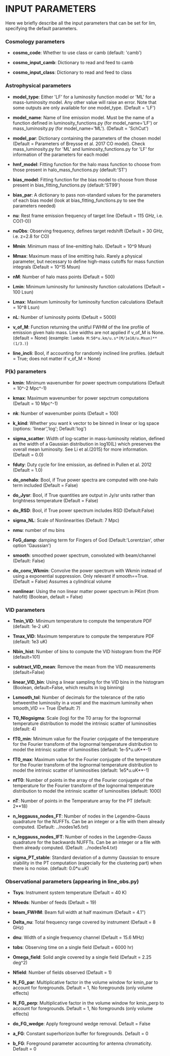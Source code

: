 # INPUT PARAMETERS

Here we briefly describe all the input parameters that can be set for lim, specifying the default parameters.

### Cosmology parameters

- **cosmo_code**: Whether to use class or camb (default: 'camb')
    
- **cosmo_input_camb**: Dictionary to read and feed to camb
    
- **cosmo_input_class**: Dictionary to read and feed to class

### Astrophysical parameters

- **model_type**: Either 'LF' for a luminosity function model or 'ML' for a mass-luminosity model.  Any other value will raise an error.  Note that some outputs are only available for one model_type. (Default = 'LF')
    
- **model_name**: Name of line emission model.  Must be the name of a function defined in luminosity_functions.py (for model_name='LF') or mass_luminosity.py (for model_name='ML'). (Default = 'SchCut')
                    
- **model_par**: Dictionary containing the parameters of the chosen model (Default = Parameters of Breysse et al. 2017 CO model). Check mass_luminosity.py for 'ML' and luminosity_functions.py for 'LF' for information of the parameters for each model
                    
- **hmf_model**: Fitting function for the halo mass function to choose from those present in halo_mass_functions.py (default:'ST')
                    
- **bias_model**: Fitting function for the bias model to choose from those present in bias_fitting_functions.py (default:'ST99')
                    
- **bias_par**: A dictionary to pass non-standard values for the parameters of each bias model (look at bias_fitting_functions.py to see the parameters needed)
                    
- **nu**: Rest frame emission frequency of target line (Default = 115 GHz, i.e. CO(1-0))
                    
- **nuObs**: Observing frequency, defines target redshift (Default = 30 GHz, i.e. z=2.8 for CO)
                    
- **Mmin**: Minimum mass of line-emitting halo. (Default = 10^9 Msun)
    
- **Mmax**: Maximum mass of line emitting halo.  Rarely a physical parameter, but necessary to define high-mass cutoffs for mass function integrals (Default = 10^15 Msun)
                    
- **nM**: Number of halo mass points (Default = 500)
    
- **Lmin**: Minimum luminosity for luminosity function calculations (Default = 100 Lsun)
                    
- **Lmax**: Maximum luminosity for luminosity function calculations (Default = 10^8 Lsun)
                    
- **nL**: Number of luminosity points (Default = 5000)

- **v_of_M**: Function returning the unitful FWHM of the line profile of emission given halo mass. Line widths are not applied if v_of_M is None. (default = None) (example: `lambda M:50*u.km/u.s*(M/1e10/u.Msun)**(1/3.)`)
                    
- **line_incli**: Bool, if accounting for randomly inclined line profiles. (default = True; does not matter if v_of_M = None)
    
### P(k) parameters
    
- **kmin**: Minimum wavenumber for power spectrum computations (Default = 10^-2 Mpc^-1)
                    
- **kmax**: Maximum wavenumber for power sepctrum computations (Default = 10 Mpc^-1)
    
- **nk**: Number of wavenumber points (Default = 100)
    
- **k_kind**: Whether you want k vector to be binned in linear or log space (options: 'linear','log'; Default:'log')
    
- **sigma_scatter**: Width of log-scatter in mass-luminosity relation, defined as the width of a Gaussian distribution in log10(L) which preserves the overall mean luminosity.  See Li et al.(2015) for more information. (Default = 0.0)
                    
- **fduty**: Duty cycle for line emission, as defined in Pullen et al. 2012 (Default = 1.0)
                    
- **do_onehalo**: Bool, if True power spectra are computed with one-halo term included (Default = False)
                    
- **do_Jysr**: Bool, if True quantities are output in Jy/sr units rather than brightness temperature (Default = False)
                    
- **do_RSD**: Bool, if True power spectrum includes RSD (Default:False)
    
- **sigma_NL**: Scale of Nonlinearities (Default: 7 Mpc)
    
- **nmu**: number of mu bins
    
- **FoG_damp**: damping term for Fingers of God (Default:'Lorentzian', other option 'Gaussian')
    
- **smooth**: smoothed power spectrum, convoluted with beam/channel (Default: False)
                    
- **do_conv_Wkmin**: Convolve the power spectrum with Wkmin instead of using a exponential suppression. Only relevant if smooth==True. (Default = False) Assumes a cylindrical volume
                    
- **nonlinear**: Using the non linear matter power spectrum in PKint (from halofit) (Boolean, default = False)

### VID parameters

- **Tmin_VID**: Minimum temperature to compute the temperature PDF (default: 1e-2 uK)

- **Tmax_VID**: Maximum temperature to compute the temperature PDF (default: 1e3 uK)

- **Nbin_hist**: Number of bins to compute the VID histogram from the PDF (default=101)

- **subtract_VID_mean**: Remove the mean from the VID measurements (default=False)

- **linear_VID_bin**: Using a linear sampling for the VID bins in the histogram (Boolean, default=False, which results in log binning)

- **Lsmooth_tol**: Number of decimals for the tolerance of the ratio betweenthe luminosity in a voxel and the maximum luminsity when smooth_VID == True (Default: 7)

- **T0_Nlogsigma**: Scale (log) for the T0 array for the lognormal temperature distribution to model the intrinsic scatter of luminosities (default: 4)

- **fT0_min**: Minimum value for the Fourier conjugate of the temperature for the Fourier transform of the lognormal temperature distribution to model the intrinsic scatter of luminosities (default: 1e-5*u.uK**-1)

- **fT0_max**: Maximum value for the Fourier conjugate of the temperature for the Fourier transform of the lognormal temperature distribution to model the intrinsic scatter of luminosities (default: 1e5*u.uK**-1)
   
- **nfT0**: Number of points in the array of the Fourier conjugate of the temperature for the Fourier transform of the lognormal temperature distribution to model the intrinsic scatter of luminosities (default: 1000)

- **nT**: Number of points in the Temperature array for the PT (default: 2**18)

- **n_leggauss_nodes_FT**: Number of nodes in the Legendre-Gauss quadrature for the NUFFTs. Can be an integer or a file with them already computed. (Default: ../nodes1e5.txt)

- **n_leggauss_nodes_IFT**: Number of nodes in the Legendre-Gauss quadrature for the backwards NUFFTs. Can be an integer or a file with them already computed. (Default: ../nodes1e4.txt)

- **sigma_PT_stable**: Standard deviation of a dummy Gaussian to ensure stability in the PT computation (especially for the clustering part) when there is no noise.  (default: 0.0*u.uK)
                    
### Observational parameters (appearing in line_obs.py)

- **Tsys**: Instrument system temperature (Default = 40 K)
    
- **Nfeeds**: Number of feeds (Default = 19)
    
- **beam_FWHM**: Beam full width at half maximum (Default = 4.1")
    
- **Delta_nu**: Total frequency range covered by instrument (Default = 8 GHz)
    
- **dnu**: Width of a single frequency channel (Default = 15.6 MHz)
    
- **tobs**: Observing time on a single field (Default = 6000 hr)
    
- **Omega_field**: Solid angle covered by a single field (Default = 2.25 deg^2)    
    
- **Nfield**: Number of fields observed (Default = 1)
    
- **N_FG_par**: Multiplicative factor in the volume window for kmin_par to account for foregrounds. Default = 1, No foregrounds (only volume effects)
                    
- **N_FG_perp**: Multiplicative factor in the volume window for kmin_perp to account for foregrounds. Default = 1, No foregrounds (only volume effects)
                    
- **do_FG_wedge**: Apply foreground wedge removal. Default = False
    
- **a_FG**: Constant superhorizon buffer for foregrounds. Default = 0
    
- **b_FG**: Foreground parameter accounting for antenna chromaticity. Default = 0 
